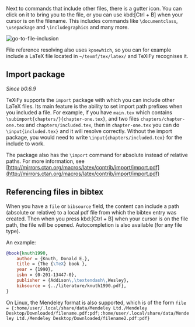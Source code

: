 Next to commands that include other files, there is a gutter icon.
You can click on it to bring you to the file, or you can use kbd:[Ctrl + B] when your cursor is on the filename.
This includes commands like `\documentclass`, `\usepackage` and `\includegraphics` and many more.

![go-to-file-inclusion](https://raw.githubusercontent.com/wiki/Hannah-Sten/TeXiFy-IDEA/Navigation/figures/go-to-file-inclusion.gif)

File reference resolving also uses `kpsewhich`, so you can for example include a LaTeX file located in `~/texmf/tex/latex/` and TeXiFy recognises it.

## Import package

_Since b0.6.9_

TeXiFy supports the `import` package with which you can include other LaTeX files.
Its main feature is the ability to set import path prefixes when you included a file.
For example, if you have `main.tex` which contains `\subimport{chapters/}{chapter-one.tex}`, and two files `chapters/chapter-one.tex` and `chapters/included.tex`, then in `chapter-one.tex` you can do `\input{included.tex}` and it will resolve correctly.
Without the import package, you would need to write `\input{chapters/included.tex}` for the include to work.

The package also has the `\import` command for absolute instead of relative paths.
For more information, see [http://mirrors.ctan.org/macros/latex/contrib/import/import.pdf](http://mirrors.ctan.org/macros/latex/contrib/import/import.pdf)

## Referencing files in bibtex

When you have a `file` or `bibsource` field, the content can include a path (absolute or relative) to a local pdf file from which the bibtex entry was created.
Then when you press kbd:[Ctrl + B] when your cursor is on the file path, the file will be opened.
Autocompletion is also available (for any file type).

An example:

```bibtex
@book{knuth1990,
    author = {Knuth, Donald E.},
    title = {The {\TeX} book },
    year = {1990},
    isbn = {0-201-13447-0},
    publisher = {Addison\,\textendash\,Wesley},
    bibsource = {../literature/knuth1990.pdf},
}
```

On Linux, the Mendeley format is also supported, which is of the form
`file = {:home/user/.local/share/data/Mendeley Ltd./Mendeley Desktop/Downloaded/filename.pdf:pdf;:home/user/.local/share/data/Mendeley Ltd./Mendeley Desktop/Downloaded/filename2.pdf:pdf}`
